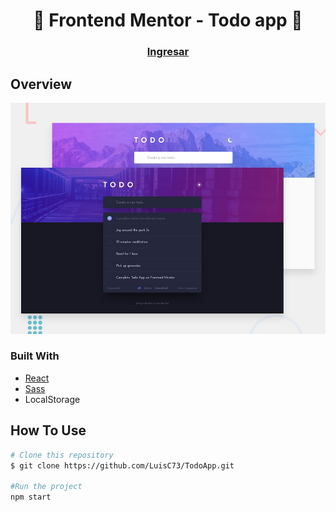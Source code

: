 <h1 align="center">👋 Frontend Mentor - Todo app 🚀</h1>

<div align="center">
  <h3>
    <a href="#">
      Ingresar
    </a>
  </h3>
</div>

## Overview

![Design preview for the Intro section with dropdown navigation coding challenge](./public/design/desktop-preview.jpg)

### Built With

- [React](https://reactjs.org/)
- [Sass](https://sass-lang.com/)
- LocalStorage


## How To Use

```bash
# Clone this repository
$ git clone https://github.com/LuisC73/TodoApp.git

#Run the project
npm start

```